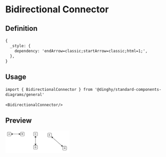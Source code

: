 # Bidirectional Connector

## Definition

```
{
  _style: { 
    dependency: 'endArrow=classic;startArrow=classic;html=1;',
  },
}
```

## Usage

```
import { BidirectionalConnector } from '@dinghy/standard-components-diagrams/general'

<BidirectionalConnector/>
```

## Preview

<img src="./bidirectional-connector.png" width="200"/>
